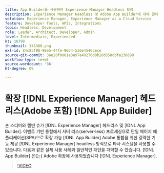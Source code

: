 ```yaml
---
title: App Builder를 사용하여 Experience Manager Headless 확장
description: Experience Manager Headless 및 Adobe App Builder에 대해 알아봅니다. 이벤트 기반 통합, 확장 가능한 서버 리스 처리에서 단일 페이지 애플리케이션(SPA)에 이르기까지 AEM을 타사 시스템과 통합합니다.
solution: Experience Manager, Experience Manager as a Cloud Service
feature: Developer Tools, APIs, Integrations
topic: Headless, Development
role: Leader, Architect, Developer, Admin
level: Intermediate, Experienced
kt: 10790
thumbnail: 345380.png
exl-id: 84c85f98-98e5-44fe-96b4-5a6e4546cece
source-git-commit: 3ae20f0861a3a97e40276d8b20d858cbfa238698
workflow-type: tm+mt
source-wordcount: '86'
ht-degree: 0%

---
```


# 확장 [!DNL Experience Manager] 헤드리스(Adobe 포함) [!DNL App Builder]

숀 스티머와 켈빈 슈가 [!DNL Experience Manager] 헤드리스 및 [!DNL App Builder]. 이벤트 기반 통합에서 서버 리스(server-less) 프로세싱으로 단일 페이지 애플리케이션(SPA)으로 확장 가능 [!DNL App Builder] Adobe 통합을 위한 강력한 기능 제공 [!DNL Experience Manager] headless 방식으로 타사 시스템을 사용할 수 있습니다. 다음과 같은 실제 사용 사례와 일반적인 패턴을 파악할 수 있습니다. [!DNL App Builder] 은(는) Adobe 확장에 사용되었습니다 [!DNL Experience Manager].

>[!VIDEO](https://video.tv.adobe.com/v/345380/?quality=12&learn=on)
